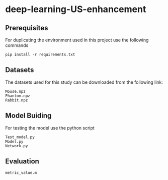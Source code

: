 # deep-learning-US-enhancement

## Prerequisites
For duplicating the environment used in this project use the following commands
```
pip install -r requirements.txt

```
## Datasets
The datasets used for this study can be downloaded from the following link: 
```
Mouse.npz
Phantom.npz
Rabbit.npz

```
## Model Buiding
For testing the model use the python script
```
Test_model.py
Model.py
Network.py
```

## Evaluation
```
metric_value.m

```
